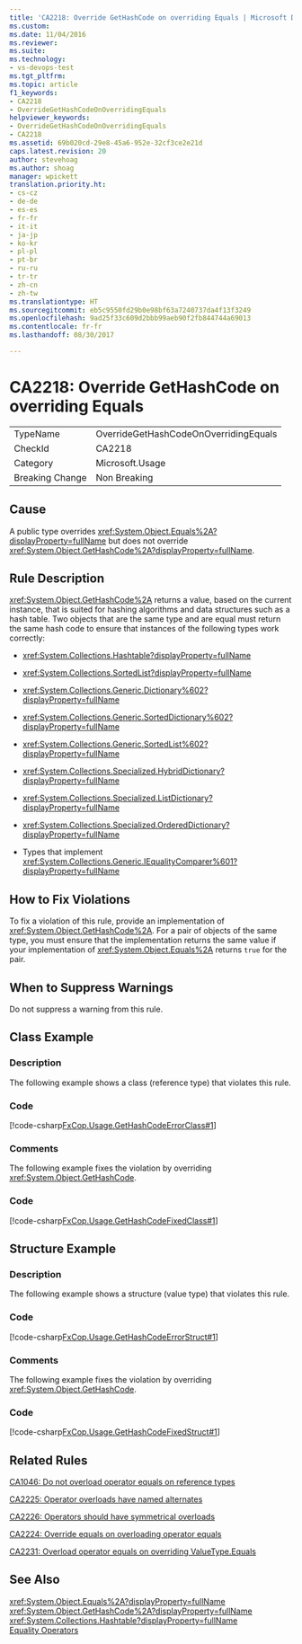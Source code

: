 ```yaml
---
title: 'CA2218: Override GetHashCode on overriding Equals | Microsoft Docs'
ms.custom: 
ms.date: 11/04/2016
ms.reviewer: 
ms.suite: 
ms.technology:
- vs-devops-test
ms.tgt_pltfrm: 
ms.topic: article
f1_keywords:
- CA2218
- OverrideGetHashCodeOnOverridingEquals
helpviewer_keywords:
- OverrideGetHashCodeOnOverridingEquals
- CA2218
ms.assetid: 69b020cd-29e8-45a6-952e-32cf3ce2e21d
caps.latest.revision: 20
author: stevehoag
ms.author: shoag
manager: wpickett
translation.priority.ht:
- cs-cz
- de-de
- es-es
- fr-fr
- it-it
- ja-jp
- ko-kr
- pl-pl
- pt-br
- ru-ru
- tr-tr
- zh-cn
- zh-tw
ms.translationtype: HT
ms.sourcegitcommit: eb5c9550fd29b0e98bf63a7240737da4f13f3249
ms.openlocfilehash: 9ad25f33c609d2bbb99aeb90f2fb844744a69013
ms.contentlocale: fr-fr
ms.lasthandoff: 08/30/2017

---
```

# <a name="ca2218-override-gethashcode-on-overriding-equals"></a>CA2218: Override GetHashCode on overriding Equals
|||  
|-|-|  
|TypeName|OverrideGetHashCodeOnOverridingEquals|  
|CheckId|CA2218|  
|Category|Microsoft.Usage|  
|Breaking Change|Non Breaking|  
  
## <a name="cause"></a>Cause  
 A public type overrides <xref:System.Object.Equals%2A?displayProperty=fullName> but does not override <xref:System.Object.GetHashCode%2A?displayProperty=fullName>.  
  
## <a name="rule-description"></a>Rule Description  
 <xref:System.Object.GetHashCode%2A> returns a value, based on the current instance, that is suited for hashing algorithms and data structures such as a hash table. Two objects that are the same type and are equal must return the same hash code to ensure that instances of the following types work correctly:  
  
-   <xref:System.Collections.Hashtable?displayProperty=fullName>  
  
-   <xref:System.Collections.SortedList?displayProperty=fullName>  
  
-   <xref:System.Collections.Generic.Dictionary%602?displayProperty=fullName>  
  
-   <xref:System.Collections.Generic.SortedDictionary%602?displayProperty=fullName>  
  
-   <xref:System.Collections.Generic.SortedList%602?displayProperty=fullName>  
  
-   <xref:System.Collections.Specialized.HybridDictionary?displayProperty=fullName>  
  
-   <xref:System.Collections.Specialized.ListDictionary?displayProperty=fullName>  
  
-   <xref:System.Collections.Specialized.OrderedDictionary?displayProperty=fullName>  
  
-   Types that implement <xref:System.Collections.Generic.IEqualityComparer%601?displayProperty=fullName>  
  
## <a name="how-to-fix-violations"></a>How to Fix Violations  
 To fix a violation of this rule, provide an implementation of <xref:System.Object.GetHashCode%2A>. For a pair of objects of the same type, you must ensure that the implementation returns the same value if your implementation of <xref:System.Object.Equals%2A> returns `true` for the pair.  
  
## <a name="when-to-suppress-warnings"></a>When to Suppress Warnings  
 Do not suppress a warning from this rule.  
  
## <a name="class-example"></a>Class Example  
  
### <a name="description"></a>Description  
 The following example shows a class (reference type) that violates this rule.  
  
### <a name="code"></a>Code  
 [!code-csharp[FxCop.Usage.GetHashCodeErrorClass#1](../code-quality/codesnippet/CSharp/ca2218-override-gethashcode-on-overriding-equals_1.cs)]  
  
### <a name="comments"></a>Comments  
 The following example fixes the violation by overriding <xref:System.Object.GetHashCode>.  
  
### <a name="code"></a>Code  
 [!code-csharp[FxCop.Usage.GetHashCodeFixedClass#1](../code-quality/codesnippet/CSharp/ca2218-override-gethashcode-on-overriding-equals_2.cs)]  
  
## <a name="structure-example"></a>Structure Example  
  
### <a name="description"></a>Description  
 The following example shows a structure (value type) that violates this rule.  
  
### <a name="code"></a>Code  
 [!code-csharp[FxCop.Usage.GetHashCodeErrorStruct#1](../code-quality/codesnippet/CSharp/ca2218-override-gethashcode-on-overriding-equals_3.cs)]  
  
### <a name="comments"></a>Comments  
 The following example fixes the violation by overriding <xref:System.Object.GetHashCode>.  
  
### <a name="code"></a>Code  
 [!code-csharp[FxCop.Usage.GetHashCodeFixedStruct#1](../code-quality/codesnippet/CSharp/ca2218-override-gethashcode-on-overriding-equals_4.cs)]  
  
## <a name="related-rules"></a>Related Rules  
 [CA1046: Do not overload operator equals on reference types](../code-quality/ca1046-do-not-overload-operator-equals-on-reference-types.md)  
  
 [CA2225: Operator overloads have named alternates](../code-quality/ca2225-operator-overloads-have-named-alternates.md)  
  
 [CA2226: Operators should have symmetrical overloads](../code-quality/ca2226-operators-should-have-symmetrical-overloads.md)  
  
 [CA2224: Override equals on overloading operator equals](../code-quality/ca2224-override-equals-on-overloading-operator-equals.md)  
  
 [CA2231: Overload operator equals on overriding ValueType.Equals](../code-quality/ca2231-overload-operator-equals-on-overriding-valuetype-equals.md)  
  
## <a name="see-also"></a>See Also  
 <xref:System.Object.Equals%2A?displayProperty=fullName>   
 <xref:System.Object.GetHashCode%2A?displayProperty=fullName>   
 <xref:System.Collections.Hashtable?displayProperty=fullName>   
 [Equality Operators](/dotnet/standard/design-guidelines/equality-operators)
